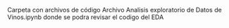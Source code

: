 Carpeta con archivos de código 
Archivo Analisis exploratorio de Datos de Vinos.ipynb donde se podra revisar el codigo del EDA
